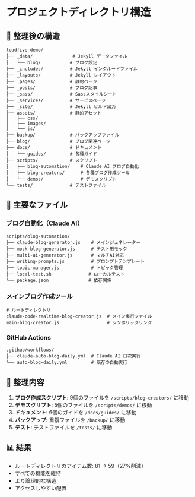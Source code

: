 # プロジェクトディレクトリ構造

## 📁 整理後の構造

```
leadfive-demo/
├── _data/               # Jekyll データファイル
│   └── blog/           # ブログ設定
├── _includes/          # Jekyll インクルードファイル
├── _layouts/           # Jekyll レイアウト
├── _pages/             # 静的ページ
├── _posts/             # ブログ記事
├── _sass/              # Sassスタイルシート
├── _services/          # サービスページ
├── _site/              # Jekyll ビルド出力
├── assets/             # 静的アセット
│   ├── css/
│   ├── images/
│   └── js/
├── backup/             # バックアップファイル
├── blog/               # ブログ関連ページ
├── docs/               # ドキュメント
│   └── guides/         # 各種ガイド
├── scripts/            # スクリプト
│   ├── blog-automation/    # Claude AI ブログ自動化
│   ├── blog-creators/      # 各種ブログ作成ツール
│   └── demos/              # デモスクリプト
└── tests/              # テストファイル
```

## 🚀 主要なファイル

### ブログ自動化（Claude AI）
```
scripts/blog-automation/
├── claude-blog-generator.js    # メインジェネレーター
├── mock-blog-generator.js      # テスト用モック
├── multi-ai-generator.js       # マルチAI対応
├── writing-prompts.js          # プロンプトテンプレート
├── topic-manager.js            # トピック管理
├── local-test.sh              # ローカルテスト
└── package.json               # 依存関係
```

### メインブログ作成ツール
```
# ルートディレクトリ
claude-code-realtime-blog-creator.js  # メイン実行ファイル
main-blog-creator.js                  # シンボリックリンク
```

### GitHub Actions
```
.github/workflows/
├── claude-auto-blog-daily.yml  # Claude AI 日次実行
└── auto-blog-daily.yml         # 既存の自動実行
```

## 🧹 整理内容

1. **ブログ作成スクリプト**: 9個のファイルを `/scripts/blog-creators/` に移動
2. **デモスクリプト**: 5個のファイルを `/scripts/demos/` に移動
3. **ドキュメント**: 6個のガイドを `/docs/guides/` に移動
4. **バックアップ**: 重複ファイルを `/backup/` に移動
5. **テスト**: テストファイルを `/tests/` に移動

## 📊 結果

- ルートディレクトリのアイテム数: 81 → 59（27%削減）
- すべての機能を維持
- より論理的な構造
- アクセスしやすい配置